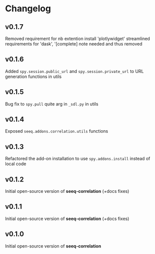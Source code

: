 # Changelog
v0.1.7
---
Removed requirement for nb extention install 'plotlywidget'
streamlined requirements for 'dask', '[complete] note needed and thus removed

v0.1.6
---
Added `spy.session.public_url` and `spy.session.private_url` to URL generation functions in utils

v0.1.5
---
Bug fix to `spy.pull` quite arg in `_sdl.py` in utils

v0.1.4
---
Exposed `seeq.addons.correlation.utils` functions

v0.1.3
---
Refactored the add-on installation to use `spy.addons.install` instead of local code

v0.1.2
---
Initial open-source version of **seeq-correlation** (+docs fixes)

v0.1.1
---
Initial open-source version of **seeq-correlation** (+docs fixes)

v0.1.0
---
Initial open-source version of **seeq-correlation**